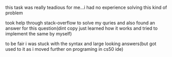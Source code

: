 this task was really teadious for me...i had no experience solving this kind of problem 

took help through stack-overflow to solve my quries and also found an answer for this question(dint copy just learned how it works and tried to implement the same by myself)

to be fair i was stuck with the syntax and large looking answers(but got used  to it as i moved further on programing in cs50 ide)



